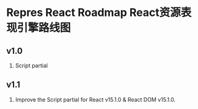 # Repres React Roadmap React资源表现引擎路线图

## v1.0
1. Script partial

## v1.1
1. Improve the Script partial for React v15.1.0 & React DOM v15.1.0.

